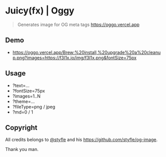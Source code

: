 # Juicy(fx) | Oggy

> Generates image for OG meta tags
> https://oggo.vercel.app

## Demo

- https://oggo.vercel.app/Brew:%20install,%20upgrade%20a%20cleanup.png?images=https://f3l1x.io/img/f3l1x.png&fontSize=75px

## Usage

- ?text=...
- ?fontSize=75px
- ?images=1..N
- ?theme=...
- ?fileType=png / jpeg
- ?md=0 / 1

## Copyright

All credits belongs to [@styfle](https://github.com/styfle) and his https://github.com/styfle/og-image.

Thank you man.
